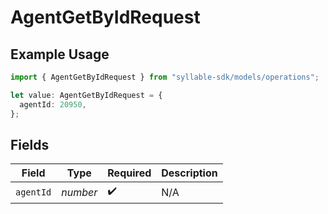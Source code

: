 # AgentGetByIdRequest

## Example Usage

```typescript
import { AgentGetByIdRequest } from "syllable-sdk/models/operations";

let value: AgentGetByIdRequest = {
  agentId: 20950,
};
```

## Fields

| Field              | Type               | Required           | Description        |
| ------------------ | ------------------ | ------------------ | ------------------ |
| `agentId`          | *number*           | :heavy_check_mark: | N/A                |